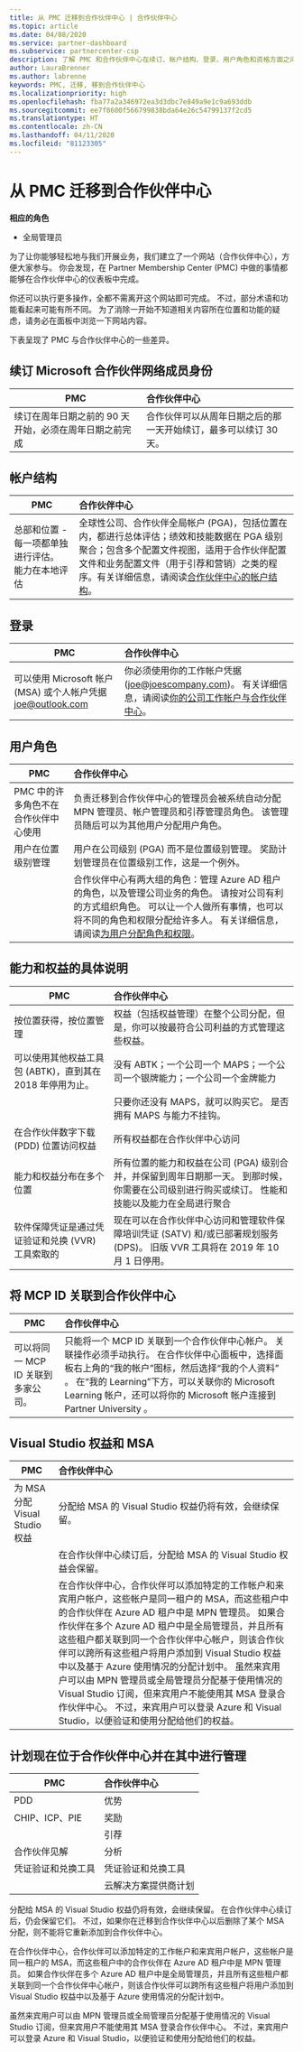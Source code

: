 ```yaml
---
title: 从 PMC 迁移到合作伙伴中心 | 合作伙伴中心
ms.topic: article
ms.date: 04/08/2020
ms.service: partner-dashboard
ms.subservice: partnercenter-csp
description: 了解 PMC 和合作伙伴中心在续订、帐户结构、登录、用户角色和资格方面之间的差异和相似之处。
author: LauraBrenner
ms.author: labrenne
keywords: PMC, 迁移, 移到合作伙伴中心
ms.localizationpriority: high
ms.openlocfilehash: fba77a2a346972ea3d3dbc7e849a9e1c9a693ddb
ms.sourcegitcommit: ee7f8600f566799838bda64e26c54799137f2cd5
ms.translationtype: HT
ms.contentlocale: zh-CN
ms.lasthandoff: 04/11/2020
ms.locfileid: "81123305"
---
```

# <a name="moving-from-pmc-to-partner-center"></a>从 PMC 迁移到合作伙伴中心

**相应的角色**
-    全局管理员

为了让你能够轻松地与我们开展业务，我们建立了一个网站（合作伙伴中心），方便大家参与。 你会发现，在 Partner Membership Center (PMC) 中做的事情都能够在合作伙伴中心的仪表板中完成。 

你还可以执行更多操作，全都不需离开这个网站即可完成。 不过，部分术语和功能看起来可能有所不同。 为了消除一开始不知道相关内容所在位置和功能的疑虑，请务必在面板中浏览一下网站内容。

下表呈现了 PMC 与合作伙伴中心的一些差异。

## <a name="renewing-your-microsoft-partner-network--membership"></a>续订 Microsoft 合作伙伴网络成员身份

|**PMC**   |**合作伙伴中心**|
|----------------------|:-----------------------------|
|续订在周年日期之前的 90 天开始，必须在周年日期之前完成| 合作伙伴可以从周年日期之后的那一天开始续订，最多可以续订 30 天。|

## <a name="account-structure"></a>帐户结构

|**PMC**   |**合作伙伴中心**|
|----------------------|:-----------------------------|
|总部和位置 - 每一项都单独进行评估。 能力在本地评估|全球性公司、合作伙伴全局帐户 (PGA)，包括位置在内，都进行总体评估；绩效和技能数据在 PGA 级别聚合；包含多个配置文件视图，适用于合作伙伴配置文件和业务配置文件（用于引荐和营销）之类的程序。有关详细信息，请阅读[合作伙伴中心的帐户结构](account-structure.md)。|

## <a name="sign-in"></a>登录

|**PMC**   |**合作伙伴中心**|
|----------------------|:-----------------------------|
|可以使用 Microsoft 帐户 (MSA) 或个人帐户凭据 joe@outlook.com|你必须使用你的工作帐户凭据 (joe@joescompany.com)。 有关详细信息，请阅读[你的公司工作帐户与合作伙伴中心](azure-active-directory-tenants-and-partner-center.md)。|

## <a name="user-roles"></a>用户角色

|**PMC**   |**合作伙伴中心**|
|----------------------|:-----------------------------|
|PMC 中的许多角色不在合作伙伴中心使用|负责迁移到合作伙伴中心的管理员会被系统自动分配 MPN 管理员、帐户管理员和引荐管理员角色。 该管理员随后可以为其他用户分配用户角色。|
|用户在位置级别管理|用户在公司级别 (PGA) 而不是位置级别管理。 奖励计划管理员在位置级别工作，这是一个例外。|
|   |合作伙伴中心有两大组的角色：管理 Azure AD 租户的角色，以及管理公司业务的角色。 请按对公司有利的方式组织角色。 可以让一个人做所有事情，也可以将不同的角色和权限分配给许多人。 有关详细信息，请阅读[为用户分配角色和权限](permissions-overview.md)。 

## <a name="how-competencies-and-benefits-are-accounted-for"></a>能力和权益的具体说明

|**PMC**   |**合作伙伴中心**|
|----------------------|:-----------------------------|
|按位置获得，按位置管理|权益（包括权益管理）在整个公司分配，但是，你可以按最符合公司利益的方式管理这些权益。 |
|可以使用其他权益工具包 (ABTK)，直到其在 2018 年停用为止。|没有 ABTK；一个公司一个 MAPS；一个公司一个银牌能力；一个公司一个金牌能力|
||只要你还没有 MAPS，就可以购买它。 是否拥有 MAPS 与能力不挂钩。  
|在合作伙伴数字下载 (PDD) 位置访问权益 |所有权益都在合作伙伴中心访问|
|能力和权益分布在多个位置|所有位置的能力和权益在公司 (PGA) 级别合并，并保留到周年日期那一天。 到那时候，你需要在公司级别进行购买或续订。 性能和技能以及能力在全局进行聚合|
|软件保障凭证是通过凭证验证和兑换 (VVR) 工具索取的|现在可以在合作伙伴中心访问和管理软件保障培训凭证 (SATV) 和/或已部署规划服务 (DPS)。  旧版 VVR 工具将在 2019 年 10 月 1 日停用。  |

## <a name="associating-mcp-ids-to-partner-center"></a>将 MCP ID 关联到合作伙伴中心

|**PMC**   |**合作伙伴中心**   |
|-------------------------|:-------------------|
|可以将同一 MCP ID 关联到多家公司。| 只能将一个 MCP ID 关联到一个合作伙伴中心帐户。 关联操作必须手动执行。 在合作伙伴中心面板中，选择面板右上角的“我的帐户”图标，然后选择“我的个人资料”   。 在“我的 Learning”下方，可以关联你的 Microsoft Learning 帐户，还可以将你的 Microsoft 帐户连接到 Partner University  。

## <a name="visual-studio-benefits-and-msa"></a>Visual Studio 权益和 MSA

|**PMC**   |**合作伙伴中心**   |
|-----------------|:-----------------|
|为 MSA 分配 Visual Studio 权益|分配给 MSA 的 Visual Studio 权益仍将有效，会继续保留。|
||在合作伙伴中心续订后，分配给 MSA 的 Visual Studio 权益会保留。|
||在合作伙伴中心，合作伙伴可以添加特定的工作帐户和来宾用户帐户，这些帐户是同一租户的 MSA，而这些租户中的合作伙伴在 Azure AD 租户中是 MPN 管理员。 如果合作伙伴在多个 Azure AD 租户中是全局管理员，并且所有这些租户都关联到同一个合作伙伴中心帐户，则该合作伙伴可以跨所有这些租户将用户添加到 Visual Studio 权益中以及基于 Azure 使用情况的分配计划中。 虽然来宾用户可以由 MPN 管理员或全局管理员分配基于使用情况的 Visual Studio 订阅，但来宾用户不能使用其 MSA 登录合作伙伴中心。 不过，来宾用户可以登录 Azure 和 Visual Studio，以便验证和使用分配给他们的权益。 |

## <a name="programs-now-located-and-managed-in-partner-center"></a>计划现在位于合作伙伴中心并在其中进行管理 

|**PMC**   |**合作伙伴中心**|
|----------------------|:-----------------------------|
|PDD  |优势|
|CHIP、ICP、PIE | 奖励|
||引荐|
|合作伙伴见解| 分析|
|凭证验证和兑换工具| 凭证验证和兑换工具|
|           |云解决方案提供商计划|

分配给 MSA 的 Visual Studio 权益仍将有效，会继续保留。 在合作伙伴中心续订后，仍会保留它们。 不过，如果你在迁移到合作伙伴中心以后删除了某个 MSA 分配，则不能将它重新添加到合作伙伴中心。

在合作伙伴中心，合作伙伴可以添加特定的工作帐户和来宾用户帐户，这些帐户是同一租户的 MSA，而这些租户中的合作伙伴在 Azure AD 租户中是 MPN 管理员。 如果合作伙伴在多个 Azure AD 租户中是全局管理员，并且所有这些租户都关联到同一个合作伙伴中心帐户，则该合作伙伴可以跨所有这些租户将用户添加到 Visual Studio 权益中以及基于 Azure 使用情况的分配计划中。

虽然来宾用户可以由 MPN 管理员或全局管理员分配基于使用情况的 Visual Studio 订阅，但来宾用户不能使用其 MSA 登录合作伙伴中心。 不过，来宾用户可以登录 Azure 和 Visual Studio，以便验证和使用分配给他们的权益。
